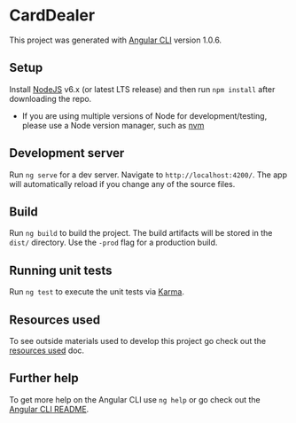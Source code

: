 # CardDealer

This project was generated with [Angular CLI](https://github.com/angular/angular-cli) version 1.0.6.

## Setup
Install [NodeJS](https://nodejs.org/en/download/releases/) v6.x (or latest LTS release) and then run `npm install` after downloading the repo.
  * If you are using multiple versions of Node for development/testing, please use a Node version manager, such as [nvm](https://github.com/creationix/nvm)


## Development server

Run `ng serve` for a dev server. Navigate to `http://localhost:4200/`. The app will automatically reload if you change any of the source files.

## Build

Run `ng build` to build the project. The build artifacts will be stored in the `dist/` directory. Use the `-prod` flag for a production build.

## Running unit tests

Run `ng test` to execute the unit tests via [Karma](https://karma-runner.github.io).

## Resources used

To see outside materials used to develop this project go check out the [resources used](./resources-used.md) doc.

## Further help

To get more help on the Angular CLI use `ng help` or go check out the [Angular CLI README](https://github.com/angular/angular-cli/blob/master/README.md).
